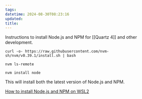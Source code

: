 ```yaml
---
tags: 
datetime: 2024-08-30T08:23:16
updated: 
title:
---
```

Instructions to install Node.js and NPM for [[Quartz 4]] and other development.

```
curl -o- https://raw.githubusercontent.com/nvm-sh/nvm/v0.39.1/install.sh | bash

nvm ls-remote

nvm install node
```

This will install both the latest version of Node.js and NPM.

[How to install Node.js and NPM on WSL2](https://cloudbytes.dev/snippets/how-to-install-nodejs-and-npm-on-wsl2)